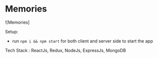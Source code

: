 # Memories

![Memories]

Setup:
- run ```npm i && npm start``` for both client and server side to start the app

Tech Stack : ReactJs, Redux, NodeJs, ExpressJs, MongoDB
